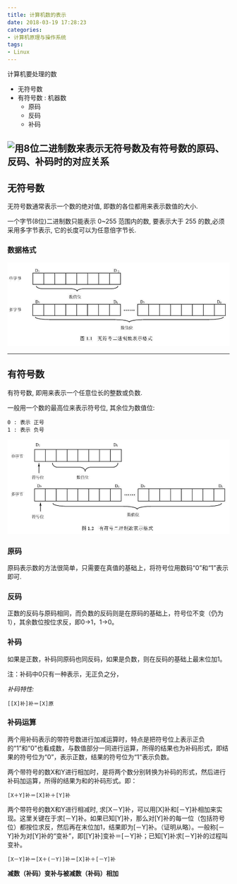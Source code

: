 ```yaml
---
title: 计算机数的表示
date: 2018-03-19 17:28:23
categories:
- 计算机原理与操作系统
tags:
- Linux
---
```

计算机要处理的数

- 无符号数
- 有符号数 : 机器数
    - 原码
    - 反码
    - 补码

![用8位二进制数来表示无符号数及有符号数的原码、反码、补码时的对应关系](/imgs/linux/os-%E6%9C%89%E7%AC%A6%E5%8F%B7%E6%95%B0%E4%B8%8E%E6%97%A0%E7%AC%A6%E5%8F%B7%E6%95%B0%E5%AF%B9%E5%BA%94%E5%85%B3%E7%B3%BB%E8%A1%A8..JPG)
---
## 无符号数
无符号数通常表示一个数的绝对值, 即数的各位都用来表示数值的大小.

一个字节(8位)二进制数只能表示 0~255 范围内的数, 要表示大于 255 的数,必须采用多字节表示, 它的长度可以为任意倍字节长.

### 数据格式
![无符号二进制数表示格式](/imgs/linux/os-%E6%97%A0%E7%AC%A6%E5%8F%B7%E4%BA%8C%E8%BF%9B%E5%88%B6%E6%95%B0%E8%A1%A8%E7%A4%BA%E6%A0%BC%E5%BC%8F.JPG)

---
## 有符号数
有符号数, 即用来表示一个任意位长的整数或负数.

一般用一个数的最高位来表示符号位, 其余位为数值位:

    0 : 表示 正号
    1 : 表示 负号

![有符号二进制数表示格式](/imgs/linux/os-%E6%9C%89%E7%AC%A6%E5%8F%B7%E4%BA%8C%E8%BF%9B%E5%88%B6%E6%95%B0%E8%A1%A8%E7%A4%BA%E6%A0%BC%E5%BC%8F.JPG)
### 原码
原码表示数的方法很简单，只需要在真值的基础上，将符号位用数码“0”和“1”表示即可.

### 反码
正数的反码与原码相同，而负数的反码则是在原码的基础上，符号位不变（仍为1），其余数位按位求反，即0→1，1→0。


### 补码
如果是正数，补码同原码也同反码，如果是负数，则在反码的基础上最末位加1。

注：补码中0只有一种表示，无正负之分，

*补码特性:*

    [[X]补]补＝[X]原


### 补码运算

两个用补码表示的带符号数进行加减运算时，特点是把符号位上表示正负的“1”和“0”也看成数，与数值部分一同进行运算，所得的结果也为补码形式，即结果的符号位为“0”，表示正数，结果的符号位为“1”表示负数。

两个带符号的数X和Y进行相加时，是将两个数分别转换为补码的形式，然后进行补码加运算，所得的结果为和的补码形式。即：

    [X＋Y]补＝[X]补＋[Y]补

两个带符号的数X和Y进行相减时, 求[X－Y]补，可以用[X]补和[－Y]补相加来实现。这里关键在于求[－Y]补。如果已知[Y]补，那么对[Y]补的每一位（包括符号位）都按位求反，然后再在末位加1，结果即为[－Y]补。（证明从略）。一般称[－Y]补为对[Y]补的“变补”，即[[Y]补]变补＝[－Y]补；已知[Y]补求[－Y]补的过程叫变补。

    [X－Y]补＝[X＋(－Y)]补＝[X]补＋[－Y]补


**减数（补码）变补与被减数（补码）相加**